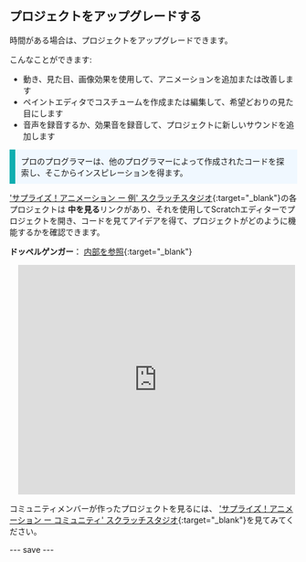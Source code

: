 ## プロジェクトをアップグレードする

時間がある場合は、プロジェクトをアップグレードできます。

こんなことができます:
+ 動き、見た目、画像効果を使用して、アニメーションを追加または改善します
+ ペイントエディタでコスチュームを作成または編集して、希望どおりの見た目にします
+ 音声を録音するか、効果音を録音して、プロジェクトに新しいサウンドを追加します

<p style="border-left: solid; border-width:10px; border-color: #0faeb0; background-color: aliceblue; padding: 10px;">
プロのプログラマーは、他のプログラマーによって作成されたコードを探索し、そこからインスピレーションを得ます。 
</p>

['サプライズ！アニメーション ー 例' スクラッチスタジオ](https://scratch.mit.edu/studios/29075822){:target="_blank"}の各プロジェクトは **中を見る**リンクがあり、それを使用してScratchエディターでプロジェクトを開き、コードを見てアイデアを得て、プロジェクトがどのように機能するかを確認できます。 

**ドッペルゲンガー**： [内部を参照](https://scratch.mit.edu/projects/642712617/editor){:target="_blank"}
<div class="scratch-preview" style="margin-left: 15px;">
  <iframe allowtransparency="true" width="485" height="402" src="https://scratch.mit.edu/projects/embed/642712617/?autostart=false" frameborder="0"></iframe>
</div>

コミュニティメンバーが作ったプロジェクトを見るには、 ['サプライズ！アニメーション ー コミュニティ' スクラッチスタジオ](https://scratch.mit.edu/studios/29079784){:target="_blank"}を見てみてください。

--- save ---
